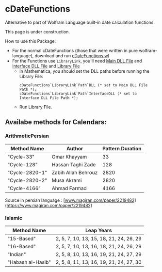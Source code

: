 # cDateFunctions
Alternative to part of Wolfram Language built-in date calculation functions.

This page is under construction.

How to use this Package:
- For the normal cDateFunctions (those that were written in pure wolfram-language), download and run [cDateFunctions.wl](https://github.com/ben-izd/cDateFunctions/blob/main/cDateFunctions.wl)
- For the Functions use `LibraryLink`, you'll need [Main DLL File](https://github.com/ben-izd/cDateFunctions/blob/main/LibraryLink/cDateFunctionsLibraryLink.dll) and [Interface DLL File](https://github.com/ben-izd/cDateFunctions/blob/main/LibraryLink/cDateFunctionsLibraryLinkInterface.dll) and [Library File](https://github.com/ben-izd/cDateFunctions/blob/main/LibraryLink/cDateFunctionsLibraryLinkInterface.wl)
    - In Mathematica, you should set the DLL paths before running the Library File:
      ```
      cDateFunctions`LibraryLink`Path`DLL (* set to Main DLL File Path *);
      cDateFunctions`LibraryLink`Path`InterfaceDLL (* set to Interface DLL File Path *);
      ```
    - Run Library File.

## Availabe methods for Calendars:

### ArithmeticPersian
| Method Name | Author | Pattern Duration |
| --- | --- | --- |
| "Cycle-33" | Omar Khayyam | 33 |
| "Cycle-128" | Hassan Taghi Zade | 128 |
| "Cycle-2820-1" | Zabih Allah Behrouz | 2820 |
| "Cycle-2820-2" | Musa Akrami  | 2820 |
| "Cycle-4166" | Ahmad Farmad | 4166 |

Source in persian language : [www.magiran.com/paper/2219482](https://www.magiran.com/paper/2219482)

### Islamic
| Method Name | Leap Years |
| --- | --- |
| "15-Based" | 2, 5, 7, 10, 13, 15, 18, 21, 24, 26, 29 |
| "16-Based" | 2, 5, 7, 10, 13, 16, 18, 21, 24, 26, 29 |
| "Indian" | 2, 5, 8, 10, 13, 16, 19, 21, 24, 27, 29 |
| "Habash al-Hasib" | 2, 5, 8, 11, 13, 16, 19, 21, 24, 27, 30 |


